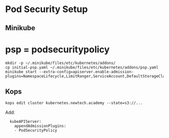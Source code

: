 # Pod Security Setup

## Minikube

# psp = podsecuritypolicy
```
mkdir -p ~/.minikube/files/etc/kubernetes/addons/
cp initial-psp.yaml ~/.minikube/files/etc/kubernetes/addons/psp.yaml
minikube start --extra-config=apiserver.enable-admission-plugins=NamespaceLifecycle,LimitRanger,ServiceAccount,DefaultStorageClass,DefaultTolerationSeconds,NodeRestriction,MutatingAdmissionWebhook,ValidatingAdmissionWebhook,ResourceQuota,PodSecurityPolicy
```

## Kops

```
kops edit cluster kubernetes.newtech.academy --state=s3://...
```
Add:
```
  kubeAPIServer:
    appendAdmissionPlugins:
    - PodSecurityPolicy
```
